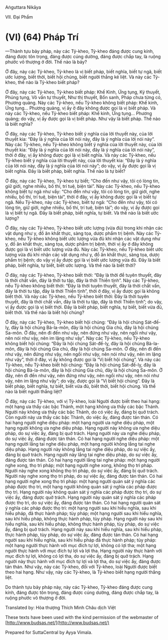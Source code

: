 Aṅguttara Nikāya

VII. Ðại Phẩm

# (VI) (64) Pháp Trí

—Thành tựu bảy pháp, này các Tỷ-kheo, Tỷ-kheo đáng được cung kính, đáng được tôn trọng, đáng được cúng dường, đáng được chắp tay, là ruộng phước vô thượng ở đời. Thế nào là bảy?

Ở đây, này các Tỷ-kheo, Tỷ-kheo là vị biết pháp, biết nghĩa, biết tự ngã, biết ước lượng, biết thời, biết hội chúng, biết người thắng kẻ liệt. Và này các Tỷ-kheo, thế nào là Tỷ-kheo biết pháp?

Ở đây, này các Tỷ-kheo, Tỷ-kheo biết pháp: Khế Kinh, Ứng tụng, Ký thuyết, Phúng tụng, Vô vấn tự thuyết, Như thị thuyết, Bổn sanh, Pháp chưa từng có, Phương quảng. Này các Tỷ-kheo, nếu Tỷ-kheo không biết pháp: Khế kinh, Ứng tụng... Phương quảng, vị ấy ở đây không được gọi là vị biết pháp. Và này các Tỷ-kheo, nếu Tỷ-kheo biết pháp: Khế kinh, Ứng tụng... Phương quảng; do vậy, vị ấy được gọi là vị biết pháp. Như vậy là biết pháp. Thế nào là biết nghĩa?

Ở đây, này các Tỷ-kheo, Tỷ-kheo biết ý nghĩa của lời thuyết này, của lời thuyết kia: “Ðây là ý nghĩa của lời nói này, đây là ý nghĩa của lời nói này”. Này các Tỷ-kheo, nếu Tỷ-kheo không biết ý nghĩa của lời thuyết này, của lời thuyết kia: “Ðây là ý nghĩa của lời nói này, đây là ý nghĩa của lời nói này”, thời ở đây, vị ấy không được gọi là vị biết nghĩa. Và này các Tỷ-kheo, nếu Tỷ-kheo biết ý nghĩa của lời thuyết này, của lời thuyết kia: “Ðây là ý nghĩa của lời nói này, đây là ý nghĩa của lời nói này”; do vậy, vị ấy được gọi là vị biết nghĩa. Ðây là biết pháp, biết nghĩa. Thế nào là tự biết?

Ở đây, này các Tỷ-kheo, Tỷ-kheo tự biết; “Cho đến như vậy, tôi có lòng tin, giữ giới, nghe nhiều, bố thí, trí tuệ, biện tài”. Này các Tỷ-kheo, nếu Tỷ-kheo không biết tự ngã như vầy: “Cho đến như vậy, tôi có lòng tin, giữ giới, nghe nhiều, bố thí, trí tuệ, biện tài”, thời ở đây, vị ấy không được gọi là vị biết tự ngã. Nếu Tỷ-kheo, này các Tỷ-kheo, biết tự ngã: “Cho đến như vậy, tôi có lòng tin, giữ giới, nghe nhiều, bố thí, trí tuệ, biện tài”; do vậy, vị ấy được gọi là vị biết tự ngã. Ðây là biết pháp, biết nghĩa, tự biết. Và thế nào là biết ước lượng?

Ở đây, này các Tỷ-kheo, Tỷ-kheo biết ước lượng (vừa đủ) trong khi nhận các vật dụng như y, đồ ăn khất thực, sàng tọa, dược phẩm trị bệnh. Này các Tỷ-kheo, nếu Tỷ-kheo không biết ước lượng vừa đủ khi nhận các vật dụng như y, đồ ăn khất thực, sàng tọa, dược phẩm trị bệnh, thời vị ấy ở đây không được gọi là vị biết ước lượng vừa đủ. Này các Tỷ-kheo, nếu Tỷ-kheo biết ước lượng vừa đủ khi nhận các vật dụng như y, đồ ăn khất thực, sàng tọa, dược phẩm trị bệnh; do vậy vị ấy được gọi là vị biết ước lượng vừa đủ. Ðây là biết pháp, biết nghĩa, tự biết, biết ước lượng. Và thế nào là biết thời?

Ở đây, này các Tỷ-kheo, Tỷ-kheo biết thời: “Ðây là thời để tuyên thuyết, đây là thời chất vấn, đây là thời tu tập, đây là thời Thiền tịnh”. Này các Tỷ-kheo, nếu Tỷ-kheo không biết thời: “Ðây là thời tuyên thuyết, đây là thời chất vấn, đây là thời tu tập, đây là thời Thiền tịnh”, thời ở đây, vị ấy được gọi là không biết thời. Và này các Tỷ-kheo, nếu Tỷ-kheo biết thời: Ðây là thời tuyên thuyết, đây là thời chất vấn, đây là thời tu tập, đây là thời Thiền tịnh”; do vậy, vị ấy được gọi là vị biết thời. Ðây là biết pháp, biết nghĩa, tự biết, biết vừa đủ, biết thời. Và thế nào là biết hội chúng?

Ở đây, này các Tỷ-kheo, Tỷ-kheo biết hội chúng: “Ðây là hội chúng Sát-đế-lỵ, đây là hội chúng Bà-la-môn, đây là hội chúng Gia chủ, đây là hội chúng Sa-môn. Ở đây, nên đi đến như vậy, nên đứng như vậy, nên ngồi như vậy, nên nói như vậy, nên im lặng như vậy”. Này các Tỷ-kheo, nếu Tỷ-kheo không biết hội chúng: “Ðây là hội chúng Sát-đế-lỵ, đây là hội chúng Bà-la-môn, đây là hội chúng Gia chủ, đây là hội chúng Sa-môn. Ở đây, nên đi đến như vậy, nên đứng như vậy, nên ngồi như vậy, nên nói như vậy, nên im lặng như vậy”, thời ở đây, vị ấy không được gọi là “Vị biết hội chúng”. Và này các Tỷ-kheo, nếu Tỷ-kheo biết hội chúng: “Ðây là hội chúng Sát-đế-lỵ, đây là hội chúng Bà-la-môn, đây là hội chúng Gia chủ, đây là hội chúng Sa-môn. Ở đây, nên đi đến như vậy, nên đứng như vậy, nên ngồi như vậy, nên nói như vậy, nên im lặng như vậy”; do vậy, được gọi là “Vị biết hội chúng”. Ðây là biết pháp, biết nghĩa, tự biết, biết vừa đủ, biết thời, biết hội chúng. Và thế nào là biết người thắng liệt?

Ở đây, này các Tỷ-kheo, với vị Tỷ-kheo, loài Người được biết theo hai hạng: một hạng ưa thấy các bậc Thánh, một hạng không ưa thấy các bậc Thánh. Người này không ưa thấy các bậc Thánh, do có việc ấy, đáng bị quở trách. Còn người này ưa thấy các bậc Thánh, do việc ấy, đáng được tán thán. Có hai hạng người nghe diệu pháp: một hạng người ưa nghe diệu pháp, một hạng người không ưa nghe diệu pháp. Hạng người này không ưa nghe diệu pháp, do sự việc ấy, đáng bị quở trách. Hạng người này ưa nghe diệu pháp, do sự việc ấy, đáng được tán thán. Có hai hạng người nghe diệu pháp: một hạng người lắng tai nghe diệu pháp, một hạng người không lắng tai nghe diệu pháp. Hạng người này không lắng tai nghe diệu pháp, do sự việc ấy, đáng bị quở trách. Hạng người này lắng tai nghe diệu pháp, do sự việc ấy, đáng được tán thán. Có hai hạng người lắng tai nghe pháp: một hạng người nghe xong, thọ trì pháp; một hạng người nghe xong, không thọ trì pháp. Người này nghe xong không thọ trì pháp, do sự việc ấy, đáng bị quở trách. Người này nghe xong thọ trì pháp, do sự việc ấy, đáng được tán thán. Có hai hạng người nghe xong thọ trì pháp: một hạng người quán sát ý nghĩa các pháp được thọ trì, một hạng người không quán sát ý nghĩa các pháp được thọ trì. Hạng người này không quán sát ý nghĩa các pháp được thọ trì, do sự việc ấy, đáng được quở trách. Hạng người này quán sát ý nghĩa các pháp được thọ trì, do sự việc ấy, đáng được tán thán. Có hai hạng người quán sát ý nghĩa các pháp được thọ trì: một hạng người sau khi hiểu nghĩa, sau khi hiểu pháp, đã thực hành pháp; tùy pháp; một hạng người sau khi hiểu nghĩa, sau khi hiểu pháp, không thực hành pháp, tùy pháp. Hạng người này sau khi hiểu nghĩa, sau khi hiểu pháp, không thực hành pháp, tùy pháp, do sự việc ấy, đáng bị quở trách. Hạng người này sau khi hiểu nghĩa, sau khi hiểu pháp, thực hành pháp, tùy pháp, do sự việc ấy, đáng được tán thán. Có hai hạng người sau khi hiểu nghĩa, sau khi hiểu pháp đã thực hành pháp; tùy pháp: một hạng người thực hành với mục đích tự lợi, không có lợi tha; một hạng người thực hành với mục đích tự lợi và lợi tha. Hạng người này thực hành với mục đích tự lợi, không có lợi tha, do sự việc ấy, đáng bị quở trách. Hạng người này thực hành với mục đích tự lợi và lợi tha, do sự việc ấy, đáng được tán thán. Như vậy, này các Tỷ-kheo, đối với Tỷ-kheo, loài Người được biết theo hai hạng. Như vậy, này các Tỷ-kheo, là Tỷ-kheo biết hạng người thắng liệt.

Do thành tựu bảy pháp này, này các Tỷ-kheo, Tỷ-kheo đáng được cung kính, đáng được tôn trọng, đáng được cúng dường, đáng được chắp tay, là ruộng phước vô thượng ở đời.

Translated by: Hòa thượng Thích Minh Châu dịch Việt

These texts have been used with the kind permission of the webmaster of [http://www.budsas.net/](http://www.budsas.net/)

Prepared for SuttaCentral by Ayya Vimala.